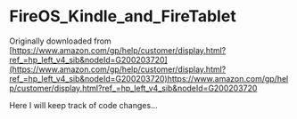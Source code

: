 # FireOS_Kindle_and_FireTablet

Originally downloaded from [https://www.amazon.com/gp/help/customer/display.html?ref_=hp_left_v4_sib&nodeId=G200203720](https://www.amazon.com/gp/help/customer/display.html?ref_=hp_left_v4_sib&nodeId=G200203720)https://www.amazon.com/gp/help/customer/display.html?ref_=hp_left_v4_sib&nodeId=G200203720

Here I will keep track of code changes...
